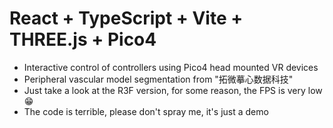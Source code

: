 # React + TypeScript + Vite + THREE.js + Pico4

- Interactive control of controllers using Pico4 head mounted VR devices
- Peripheral vascular model segmentation from "拓微摹心数据科技"
- Just take a look at the R3F version, for some reason, the FPS is very low 😁
- The code is terrible, please don't spray me, it's just a demo